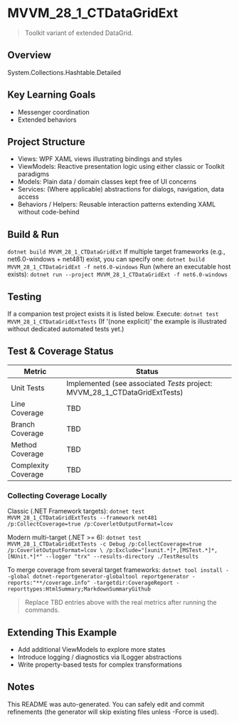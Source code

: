 ﻿# MVVM_28_1_CTDataGridExt

> Toolkit variant of extended DataGrid.

## Overview
System.Collections.Hashtable.Detailed

## Key Learning Goals
- Messenger coordination
- Extended behaviors

## Project Structure
- Views: WPF XAML views illustrating bindings and styles
- ViewModels: Reactive presentation logic using either classic or Toolkit paradigms
- Models: Plain data / domain classes kept free of UI concerns
- Services: (Where applicable) abstractions for dialogs, navigation, data access
- Behaviors / Helpers: Reusable interaction patterns extending XAML without code-behind

## Build & Run
`
dotnet build MVVM_28_1_CTDataGridExt
`
If multiple target frameworks (e.g., net6.0-windows + net481) exist, you can specify one:
`
dotnet build MVVM_28_1_CTDataGridExt -f net6.0-windows
`
Run (where an executable host exists):
`
dotnet run --project MVVM_28_1_CTDataGridExt -f net6.0-windows
`

## Testing
If a companion test project exists it is listed below. Execute:
`
dotnet test MVVM_28_1_CTDataGridExtTests
`
(If '(none explicit)' the example is illustrated without dedicated automated tests yet.)

## Test & Coverage Status

| Metric | Status |
|--------|--------|
| Unit Tests | Implemented (see associated *Tests* project: MVVM_28_1_CTDataGridExtTests) |
| Line Coverage | TBD |
| Branch Coverage | TBD |
| Method Coverage | TBD |
| Complexity Coverage | TBD |

### Collecting Coverage Locally

Classic (.NET Framework targets):
`
dotnet test MVVM_28_1_CTDataGridExtTests --framework net481 /p:CollectCoverage=true /p:CoverletOutputFormat=lcov
`

Modern multi-target (.NET >= 6):
`
dotnet test MVVM_28_1_CTDataGridExtTests -c Debug /p:CollectCoverage=true /p:CoverletOutputFormat=lcov \
  /p:Exclude="[xunit.*]*,[MSTest.*]*,[NUnit.*]*" --logger "trx" --results-directory ./TestResults
`

To merge coverage from several target frameworks:
`
dotnet tool install --global dotnet-reportgenerator-globaltool
reportgenerator -reports:"**/coverage.info" -targetdir:CoverageReport -reporttypes:HtmlSummary;MarkdownSummaryGithub
`

> Replace TBD entries above with the real metrics after running the commands.

## Extending This Example
- Add additional ViewModels to explore more states
- Introduce logging / diagnostics via ILogger abstractions
- Write property-based tests for complex transformations

## Notes
This README was auto-generated. You can safely edit and commit refinements (the generator will skip existing files unless -Force is used).
